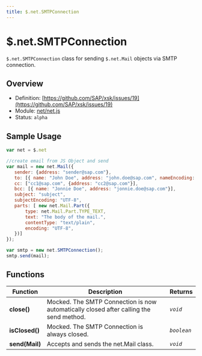 ```yaml
---
title: $.net.SMTPConnection
---
```


$.net.SMTPConnection
===

`$.net.SMTPConnection` class for sending `$.net.Mail` objects via SMTP connection.

## Overview

- Definition: [https://github.com/SAP/xsk/issues/19](https://github.com/SAP/xsk/issues/19)
- Module: [net/net.js](https://github.com/SAP/xsk/tree/main/modules/api/api-xsjs/src/main/resources/META-INF/dirigible/xsk/net)
- Status: `alpha`

## Sample Usage

```javascript
var net = $.net

//create email from JS Object and send
var mail = new net.Mail({
   sender: {address: "sender@sap.com"},
   to: [{ name: "John Doe", address: "john.doe@sap.com", nameEncoding: "US-ASCII"}, {name: "Jane Doe", address: "jane.doe@sap.com"}],
   cc: ["cc1@sap.com", {address: "cc2@sap.com"}],
   bcc: [{ name: "Jonnie Doe", address: "jonnie.doe@sap.com"}],
   subject: "subject",
   subjectEncoding: "UTF-8",
   parts: [ new net.Mail.Part({
       type: net.Mail.Part.TYPE_TEXT,
       text: "The body of the mail.",
       contentType: "text/plain",
       encoding: "UTF-8",
   })]
});

var smtp = new net.SMTPConnection();
smtp.send(mail);
```

## Functions


| Function       | Description                                                                            | Returns     |
|----------------|----------------------------------------------------------------------------------------|-------------|
| **close()**    | Mocked. The SMTP Connection is now automatically closed after calling the send method. | _`void`_    |
| **isClosed()** | Mocked. The SMTP Connection is always closed.                                          | _`boolean`_ |
| **send(Mail)** | Accepts and sends the net.Mail class.                                                  | _`void`_    |
